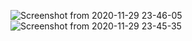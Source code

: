 ![Screenshot from 2020-11-29 23-46-05](https://user-images.githubusercontent.com/73750950/100550232-90c54100-329e-11eb-8c9f-de9ba08149f6.png)
![Screenshot from 2020-11-29 23-45-35](https://user-images.githubusercontent.com/73750950/100550230-8dca5080-329e-11eb-8c80-e46d4c10b8c3.png)
